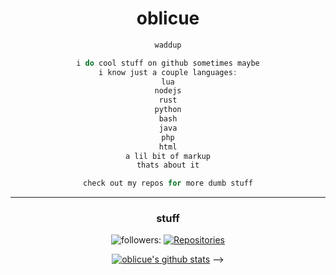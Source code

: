 

<h1 align="center">oblicue</h1>


<div align="center">


</h1>

```java
waddup

i do cool stuff on github sometimes maybe
i know just a couple languages:
lua
nodejs
rust
python
bash
java
php
html
a lil bit of markup
thats about it

check out my repos for more dumb stuff
```


***

### stuff

![followers:](https://img.shields.io/github/followers/owersite?style=for-the-badge&color=red&logo=elixir&logoColor=red)
<a href="https://github.com/oblicue?tab=repositories">
      <img src="https://badges.pufler.dev/repos/oblicue?style=for-the-badge&logo=elixir&logoColor=red&color=red&cacheSeconds=3600" alt="Repositories"/>
 </a>

[![oblicue's github stats](https://github-readme-stats.vercel.app/api?username=oblicue&theme=dark)](https://github.com/anuraghazra/github-readme-stats)
-->
